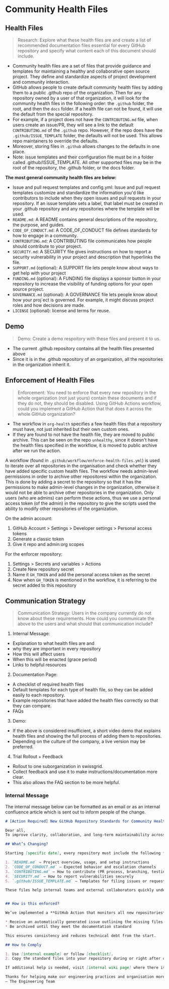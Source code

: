 # Community Health Files
## Health Files
> Research: Explore what these health files are and create a list of recommended documentation files essential for every GitHub repository and specify what content each of this document should include.

- Community health files are a set of files that provide guidance and templates for maintaining a healthy and collaborative open source project. They define and standardize aspects of project development and community interaction. 
- GitHub allows people to create default community health files by adding them to a public .github repo of the organization. Then for any repository owned by a user of that organization, it will look for the community health files in the following order: the `.github` folder, the root, and then the `docs` folder. If a health file can not be found, it will use the default from the special repository.
- For example, if a project does not have the `CONTRIBUTING.md` file, when users create an issue/PR, they will see a link to the default `CONTRIBUTING.md` of the `.github` repo. However, if the repo does have the `.github/ISSUE_TEMPLATE` folder, the defaults will not be used. This allows repo maintainers to override the defaults. 
- Moreover, storing files in `.github` allows changes to the defaults in one place. 
- Note: issue templates and their configuration file must be in a folder called .github/ISSUE_TEMPLATE. All other supported files may be in the root of the repository, the .github folder, or the docs folder.

**The most general community health files are below:**
- Issue and pull request templates and config.yml: Issue and pull request templates customize and standardize the information you'd like contributors to include when they open issues and pull requests in your repository. If an issue template sets a label, that label must be created in your .github repository and any repositories where the template will be used.
- `README.md`: A README contains general descriptions of the repository, the purpose, and guides.
- `CODE_OF_CONDUCT.md`: A CODE_OF_CONDUCT file defines standards for how to engage in a community.
- `CONTRIBUTING.md`: A CONTRIBUTING file communicates how people should contribute to your project.
- `SECURITY.md`: A SECURITY file gives instructions on how to report a security vulnerability in your project and description that hyperlinks the file. 
- `SUPPORT.md` (optional): A SUPPORT file lets people know about ways to get help with your project
- `FUNDING.md` (optional): A FUNDING file displays a sponsor button in your repository to increase the visibility of funding options for your open source project.
- `GOVERNANCE.md` (optional): A GOVERNANCE file lets people know about how your proj`ect is governed. For example, it might discuss project roles and how decisions are made.
- `LICENSE` (optional): license and terms for reuse. 

## Demo
> Demo: Create a demo respoitory with  these files and present it to us.

- The current .github repository contains all the health files presented above
- Since it is in the .github repository of an organization, all the repositories in the organization inherit it. 


## Enforcement of Health Files
> Enforcement: You need to enforce that every new repository in the whole organization (not just yours) contain these documents and if they do not, they should be disabled. Using GitHub Actions workflow, could you implement a GitHub Action that that does it across the whole GitHub organization?
- The workflow in `org-health` specifies a few health files that a repository must have, not just inherited but their own custom ones.
- If they are found to not have the health file, they are moved to public archive. This can be seen on the repo `unhealthy`, since it doesn't have the health files specified in the workflow, it is moved to public archive after we run the action.

A workflow (found in `.github/workflow/enforce-health-files.yml`) is used to iterate over all repositories in the organisation and check whether they have added specific custom health files. The workflow needs admin-level permissions in order to archive other repositoresi within the organization. This is done by adding a secret to the repository so that it has the permissions to make admin-level changes in the organization, otherwise it would not be able to archive other repositories in the organization. Only users (who are admins) can perform these actions, thus we use a personal access token (of the admin) in the repository to give the scripts used the ability to modify other repositories of the organization. 

On the admin account:
1. GitHub Account > Settings > Developer settings > Personal access tokens
2. Generate a classic token
3. Give it repo and admin:org scopes

For the enforcer repository:
1. Settings > Secrets and variables > Actions
2. Create New repository secret
3. Name it `GH_TOKEN` and add the personal access token as the secret
4. Now when `GH_TOKEN` is mentioned in the workflow, it is referring to the secret added to this repository

## Communication Strategy
> Communication Strategy: Users in the company currently do not know about these requirements. How could you communicate the above to the users and what should that communication include?

1. Internal Message:
  - Explanation to what health files are and 
  - why they are important in every repository
  - How this will affect users
  - When this will be enacted (grace period)
  - Links to helpful resources
2. Documentation Page:
  - A checklist of required health files
  - Default templates for each type of health file, so they can be added easily to each repository. 
  - Example repositories that have added the health files correctly so that they can compare. 
  - FAQs
3. Demo:
  - If the above is considered insufficient, a short video demo that explains health files and showing the full process of adding them to repositories. 
  - Depending on the culture of the company, a live version may be preferred. 
4. Trial Rollout + Feedback
  - Rollout to one suborganization in swissgrid.
  - Collect feedback and use it to make instructions/documentation more clear. 
  - This also allows the FAQ section to be more helpful. 

### Internal Message
The internal message below can be formatted as an email or as an internal confluence article which is sent out to inform people of the change. 
```md
# [Action Required] New GitHub Repository Standards for Community Health Files

Dear all,
To improve clarity, collaboration, and long-term maintainability across our GitHub repositories, we’re rolling out a new standard requiring essential community health documentation in current and future repositories across the organization.

## What’s Changing?

Starting [specific date], every repository must include the following files:

1. `README.md` – Project overview, usage, and setup instructions  
2. `CODE_OF_CONDUCT.md` – Expected behavior and escalation channels  
3. `CONTRIBUTING.md` – How to contribute (PR process, branching, testing, etc.)  
4. `SECURITY.md` – How to report vulnerabilities securely  
5. `.github/ISSUE_TEMPLATE.md` – Templates for filing issues or requests

These files help internal teams and external collaborators quickly understand how to engage with a repository/porject and align with best practices used across the organization.


## How is this enforced?

We’ve implemented a **GitHub Action that monitors all new repositories** in the organization. Repositories missing one or more required files will:

* Receive an automatically generated issue outlining the missing files  
* Be archived until they meet the documentation standard

This ensures consistency and reduces technical debt from the start.

## How to Comply

1. Use [internal example] or follow [checklist].
2. Copy the standard files into your repository during or right after creation.

If additional help is needed, visit [internal wiki page] where there is a checklist and explanation for the health files or reach out to [support email]. 

Thanks for helping make our engineering practices and organisation more sustainable!  
– The Engineering Team
```

